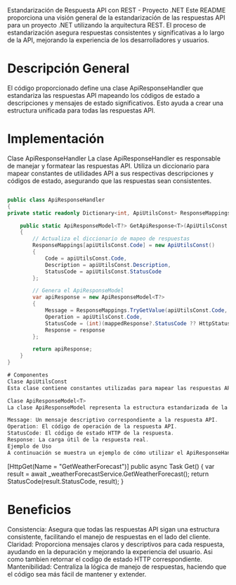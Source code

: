 Estandarización de Respuesta API con REST - Proyecto .NET
Este README proporciona una visión general de la estandarización de las respuestas API para un proyecto .NET utilizando la arquitectura REST. El proceso de estandarización asegura respuestas consistentes y significativas a lo largo de la API, mejorando la experiencia de los desarrolladores y usuarios.

# Descripción General
El código proporcionado define una clase ApiResponseHandler que estandariza las respuestas API mapeando los códigos de estado a descripciones y mensajes de estado significativos. Esto ayuda a crear una estructura unificada para todas las respuestas API.

# Implementación
Clase ApiResponseHandler
La clase ApiResponseHandler es responsable de manejar y formatear las respuestas API. Utiliza un diccionario para mapear constantes de utilidades API a sus respectivas descripciones y códigos de estado, asegurando que las respuestas sean consistentes.

```csharp

public class ApiResponseHandler
{
private static readonly Dictionary<int, ApiUtilsConst> ResponseMappings = new();

    public static ApiResponseModel<T?> GetApiResponse<T>(ApiUtilsConst apiUtilsConst, T? response)
    {
        // Actualiza el diccionario de mapeo de respuestas
        ResponseMappings[apiUtilsConst.Code] = new ApiUtilsConst()
        {
            Code = apiUtilsConst.Code,
            Description = apiUtilsConst.Description,
            StatusCode = apiUtilsConst.StatusCode
        };

        // Genera el ApiResponseModel
        var apiResponse = new ApiResponseModel<T?>
        {
            Message = ResponseMappings.TryGetValue(apiUtilsConst.Code, out var mappedResponse) ? mappedResponse.Description : "Error desconocido",
            Operation = apiUtilsConst.Code,
            StatusCode = (int)(mappedResponse?.StatusCode ?? HttpStatusCode.InternalServerError),
            Response = response
        };

        return apiResponse;
    }
}

# Componentes
Clase ApiUtilsConst
Esta clase contiene constantes utilizadas para mapear las respuestas API. Incluye propiedades como "Code", "D"escription" y "StatusCode".

Clase ApiResponseModel<T>
La clase ApiResponseModel representa la estructura estandarizada de la respuesta API. Incluye las siguientes propiedades:

Message: Un mensaje descriptivo correspondiente a la respuesta API.
Operation: El código de operación de la respuesta API.
StatusCode: El código de estado HTTP de la respuesta.
Response: La carga útil de la respuesta real.
Ejemplo de Uso
A continuación se muestra un ejemplo de cómo utilizar el ApiResponseHandler para generar una respuesta API estandarizada:

```
[HttpGet(Name = "GetWeatherForecast")]
public async Task<IActionResult> Get()
{
var result = await _weatherForecastService.GetWeatherForecast();
return StatusCode(result.StatusCode, result);
}

# Beneficios
Consistencia: Asegura que todas las respuestas API sigan una estructura consistente, facilitando el manejo de respuestas en el lado del cliente.
Claridad: Proporciona mensajes claros y descriptivos para cada respuesta, ayudando en la depuración y mejorando la experiencia del usuario. Asi como tambien retornar el codigo de estado HTTP correspondiente.
Mantenibilidad: Centraliza la lógica de manejo de respuestas, haciendo que el código sea más fácil de mantener y extender.